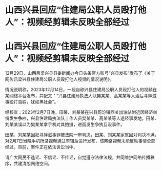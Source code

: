 # 山西兴县回应“住建局公职人员殴打他人”：视频经剪辑未反映全部经过

# 山西兴县回应“住建局公职人员殴打他人”：视频经剪辑未反映全部经过

12月29日，山西吕梁兴县县委新闻办今日头条官方账号“兴县发布”发布了《关于网传吕梁兴县住建局公职人员殴打他人视频的情况说明》。

情况说明称，2023年12月14日，一段自称兴县住建局公职人员殴打他人的视频在某网络平台发布，并配文：“兴县住建局执法大队樊某某、高某某等人酒后寻衅滋事殴打百姓，犹如黑社会”。

经核查：2023年2月7日晚，田某、刘某某在兴县蔚汾镇西关加油站附近因经济纠纷发生争吵，兴县住建局执法队工作人员樊某某、高某某等人途经事发地，田某、刘某某误以为樊某某拿手机对其拍摄，进而发生争执互殴事件。

田某、刘某某因犯寻衅滋事罪被法院一审判决，田某、刘某某家属因对判决不满，对2月7日当晚手机所录视频通过剪辑后进行发布，该网络视频未能反映事情全部经过。目前，案件正在依法诉讼当中。

请广大网民不造谣、不信谣、不传谣，自觉遵守法律法规，共同维护网络传播秩序，共建清朗网络空间。

